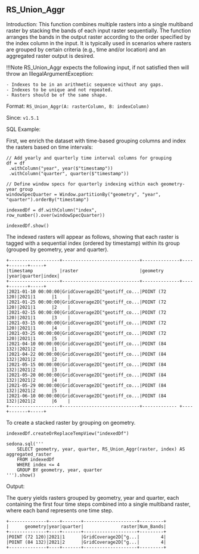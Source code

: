 ## RS_Union_Aggr

Introduction: This function combines multiple rasters into a single multiband raster by stacking the bands of each input raster sequentially. The function arranges the bands in the output raster according to the order specified by the index column in the input. It is typically used in scenarios where rasters are grouped by certain criteria (e.g., time and/or location) and an aggregated raster output is desired.

!!!Note
    RS_Union_Aggr expects the following input, if not satisfied then will throw an IllegalArgumentException:

    - Indexes to be in an arithmetic sequence without any gaps.
    - Indexes to be unique and not repeated.
    - Rasters should be of the same shape.

Format: `RS_Union_Aggr(A: rasterColumn, B: indexColumn)`

Since: `v1.5.1`

SQL Example:

First, we enrich the dataset with time-based grouping columns and index the rasters based on time intervals:

```
// Add yearly and quarterly time interval columns for grouping
df = df
 .withColumn("year", year($"timestamp"))
 .withColumn("quarter", quarter($"timestamp"))

// Define window specs for quarterly indexing within each geometry-year group
windowSpecQuarter = Window.partitionBy("geometry", "year", "quarter").orderBy("timestamp")

indexedDf = df.withColumn("index", row_number().over(windowSpecQuarter))

indexedDf.show()
```

The indexed rasters will appear as follows, showing that each raster is tagged with a sequential index (ordered by timestamp) within its group (grouped by geometry, year and quarter).

```
+-------------------+-----------------------------+--------------+----+-------+-----+
|timestamp          |raster                       |geometry      |year|quarter|index|
+-------------------+-----------------------------+--------------+----+-------+-----+
|2021-01-10 00:00:00|GridCoverage2D["geotiff_co...|POINT (72 120)|2021|1      |1    |
|2021-01-25 00:00:00|GridCoverage2D["geotiff_co...|POINT (72 120)|2021|1      |2    |
|2021-02-15 00:00:00|GridCoverage2D["geotiff_co...|POINT (72 120)|2021|1      |3    |
|2021-03-15 00:00:00|GridCoverage2D["geotiff_co...|POINT (72 120)|2021|1      |4    |
|2021-03-25 00:00:00|GridCoverage2D["geotiff_co...|POINT (72 120)|2021|1      |5    |
|2021-04-10 00:00:00|GridCoverage2D["geotiff_co...|POINT (84 132)|2021|2      |1    |
|2021-04-22 00:00:00|GridCoverage2D["geotiff_co...|POINT (84 132)|2021|2      |2    |
|2021-05-15 00:00:00|GridCoverage2D["geotiff_co...|POINT (84 132)|2021|2      |3    |
|2021-05-20 00:00:00|GridCoverage2D["geotiff_co...|POINT (84 132)|2021|2      |4    |
|2021-05-29 00:00:00|GridCoverage2D["geotiff_co...|POINT (84 132)|2021|2      |5    |
|2021-06-10 00:00:00|GridCoverage2D["geotiff_co...|POINT (84 132)|2021|2      |6    |
+-------------------+-----------------------------+------------- +----+-------+-----+
```

To create a stacked raster by grouping on geometry.

```
indexedDf.createOrReplaceTempView("indexedDf")

sedona.sql('''
    SELECT geometry, year, quarter, RS_Union_Aggr(raster, index) AS aggregated_raster
    FROM indexedDf
    WHERE index <= 4
    GROUP BY geometry, year, quarter
''').show()
```

Output:

The query yields rasters grouped by geometry, year and quarter, each containing the first four time steps combined into a single multiband raster, where each band represents one time step.

```
+--------------+----+-------+--------------------+---------+
|      geometry|year|quarter|              raster|Num_Bands|
+--------------+----+-------+--------------------+---------+
|POINT (72 120)|2021|1      |GridCoverage2D["g...|        4|
|POINT (84 132)|2021|2      |GridCoverage2D["g...|        4|
+--------------+----+-------+--------------------+---------+
```

